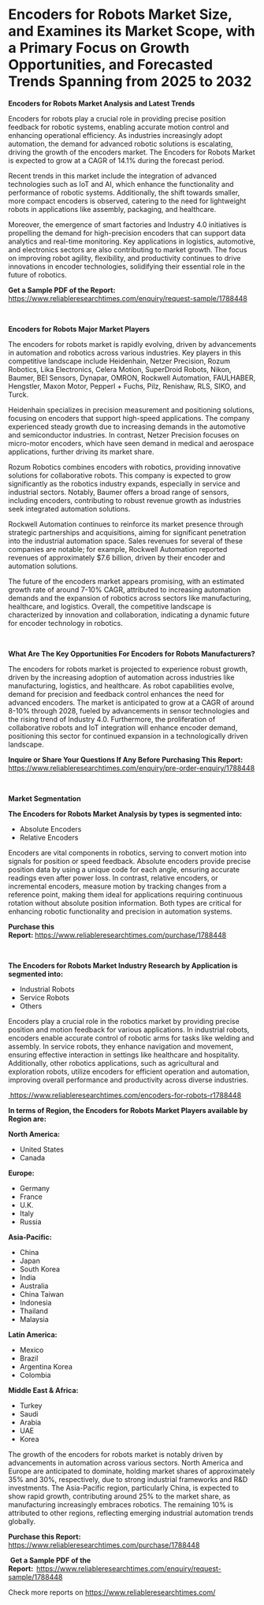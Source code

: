 <p><h1>Encoders for Robots Market Size, and Examines its Market Scope, with a Primary Focus on Growth Opportunities, and Forecasted Trends Spanning from 2025 to 2032</h1></p><p><strong>Encoders for Robots Market Analysis and Latest Trends</strong></p>
<p><p>Encoders for robots play a crucial role in providing precise position feedback for robotic systems, enabling accurate motion control and enhancing operational efficiency. As industries increasingly adopt automation, the demand for advanced robotic solutions is escalating, driving the growth of the encoders market. The Encoders for Robots Market is expected to grow at a CAGR of 14.1% during the forecast period. </p><p>Recent trends in this market include the integration of advanced technologies such as IoT and AI, which enhance the functionality and performance of robotic systems. Additionally, the shift towards smaller, more compact encoders is observed, catering to the need for lightweight robots in applications like assembly, packaging, and healthcare. </p><p>Moreover, the emergence of smart factories and Industry 4.0 initiatives is propelling the demand for high-precision encoders that can support data analytics and real-time monitoring. Key applications in logistics, automotive, and electronics sectors are also contributing to market growth. The focus on improving robot agility, flexibility, and productivity continues to drive innovations in encoder technologies, solidifying their essential role in the future of robotics.</p></p>
<p><strong>Get a Sample PDF of the Report:&nbsp;</strong> <a href="https://www.reliableresearchtimes.com/enquiry/request-sample/1788448?utm_campaign=2792&utm_medium=2&utm_source=Github&utm_content=ia&utm_term=05032025&utm_id=encoders-for-robots">https://www.reliableresearchtimes.com/enquiry/request-sample/1788448</a></p>
<p>&nbsp;</p>
<p><strong>Encoders for Robots Major Market Players</strong></p>
<p><p>The encoders for robots market is rapidly evolving, driven by advancements in automation and robotics across various industries. Key players in this competitive landscape include Heidenhain, Netzer Precision, Rozum Robotics, Lika Electronics, Celera Motion, SuperDroid Robots, Nikon, Baumer, BEI Sensors, Dynapar, OMRON, Rockwell Automation, FAULHABER, Hengstler, Maxon Motor, Pepperl + Fuchs, Pilz, Renishaw, RLS, SIKO, and Turck.</p><p>Heidenhain specializes in precision measurement and positioning solutions, focusing on encoders that support high-speed applications. The company experienced steady growth due to increasing demands in the automotive and semiconductor industries. In contrast, Netzer Precision focuses on micro-motor encoders, which have seen demand in medical and aerospace applications, further driving its market share.</p><p>Rozum Robotics combines encoders with robotics, providing innovative solutions for collaborative robots. This company is expected to grow significantly as the robotics industry expands, especially in service and industrial sectors. Notably, Baumer offers a broad range of sensors, including encoders, contributing to robust revenue growth as industries seek integrated automation solutions.</p><p>Rockwell Automation continues to reinforce its market presence through strategic partnerships and acquisitions, aiming for significant penetration into the industrial automation space. Sales revenues for several of these companies are notable; for example, Rockwell Automation reported revenues of approximately $7.6 billion, driven by their encoder and automation solutions.</p><p>The future of the encoders market appears promising, with an estimated growth rate of around 7-10% CAGR, attributed to increasing automation demands and the expansion of robotics across sectors like manufacturing, healthcare, and logistics. Overall, the competitive landscape is characterized by innovation and collaboration, indicating a dynamic future for encoder technology in robotics.</p></p>
<p>&nbsp;</p>
<p><strong>What Are The Key Opportunities For Encoders for Robots Manufacturers?</strong></p>
<p><p>The encoders for robots market is projected to experience robust growth, driven by the increasing adoption of automation across industries like manufacturing, logistics, and healthcare. As robot capabilities evolve, demand for precision and feedback control enhances the need for advanced encoders. The market is anticipated to grow at a CAGR of around 8-10% through 2028, fueled by advancements in sensor technologies and the rising trend of Industry 4.0. Furthermore, the proliferation of collaborative robots and IoT integration will enhance encoder demand, positioning this sector for continued expansion in a technologically driven landscape.</p></p>
<p><strong>Inquire or Share Your Questions If Any Before Purchasing This Report:</strong> <a href="https://www.reliableresearchtimes.com/enquiry/pre-order-enquiry/1788448?utm_campaign=2792&utm_medium=2&utm_source=Github&utm_content=ia&utm_term=05032025&utm_id=encoders-for-robots">https://www.reliableresearchtimes.com/enquiry/pre-order-enquiry/1788448</a></p>
<p>&nbsp;</p>
<p><strong>Market Segmentation</strong></p>
<p><strong>The Encoders for Robots Market Analysis by types is segmented into:</strong></p>
<p><ul><li>Absolute Encoders</li><li>Relative Encoders</li></ul></p>
<p><p>Encoders are vital components in robotics, serving to convert motion into signals for position or speed feedback. Absolute encoders provide precise position data by using a unique code for each angle, ensuring accurate readings even after power loss. In contrast, relative encoders, or incremental encoders, measure motion by tracking changes from a reference point, making them ideal for applications requiring continuous rotation without absolute position information. Both types are critical for enhancing robotic functionality and precision in automation systems.</p></p>
<p><strong>Purchase this Report:&nbsp;</strong><a href="https://www.reliableresearchtimes.com/purchase/1788448?utm_campaign=2792&utm_medium=2&utm_source=Github&utm_content=ia&utm_term=05032025&utm_id=encoders-for-robots">https://www.reliableresearchtimes.com/purchase/1788448</a></p>
<p>&nbsp;</p>
<p><strong>The Encoders for Robots Market Industry Research by Application is segmented into:</strong></p>
<p><ul><li>Industrial Robots</li><li>Service Robots</li><li>Others</li></ul></p>
<p><p>Encoders play a crucial role in the robotics market by providing precise position and motion feedback for various applications. In industrial robots, encoders enable accurate control of robotic arms for tasks like welding and assembly. In service robots, they enhance navigation and movement, ensuring effective interaction in settings like healthcare and hospitality. Additionally, other robotics applications, such as agricultural and exploration robots, utilize encoders for efficient operation and automation, improving overall performance and productivity across diverse industries.</p></p>
<p><a href="https://www.reliableresearchtimes.com/encoders-for-robots-r1788448?utm_campaign=2792&utm_medium=2&utm_source=Github&utm_content=ia&utm_term=05032025&utm_id=encoders-for-robots">&nbsp;https://www.reliableresearchtimes.com/encoders-for-robots-r1788448</a></p>
<p><strong>In terms of Region, the Encoders for Robots Market Players available by Region are:</strong></p>
<p>
    <p> <strong> North America: </strong>
        <ul>
            <li>United States</li>
            <li>Canada</li>
        </ul>
        </p> 
    <p> <strong> Europe: </strong>
        <ul>
            <li>Germany</li>
            <li>France</li>
            <li>U.K.</li>
            <li>Italy</li>
            <li>Russia</li>
        </ul>
        </p> 
    <p> <strong> Asia-Pacific: </strong>
        <ul>
            <li>China</li>
            <li>Japan</li>
            <li>South Korea</li>
            <li>India</li>
            <li>Australia</li>
            <li>China Taiwan</li>
            <li>Indonesia</li>
            <li>Thailand</li>
            <li>Malaysia</li>
        </ul>
        </p> 
    <p> <strong> Latin America: </strong>
        <ul>
            <li>Mexico</li>
            <li>Brazil</li>
            <li>Argentina Korea</li>
            <li>Colombia</li>
        </ul>
        </p> 
    <p> <strong> Middle East & Africa: </strong>
        <ul>
            <li>Turkey</li>
            <li>Saudi</li>
            <li>Arabia</li>
            <li>UAE</li>
            <li>Korea</li>
        </ul>
    </p>
    </p>
<p><p>The growth of the encoders for robots market is notably driven by advancements in automation across various sectors. North America and Europe are anticipated to dominate, holding market shares of approximately 35% and 30%, respectively, due to strong industrial frameworks and R&D investments. The Asia-Pacific region, particularly China, is expected to show rapid growth, contributing around 25% to the market share, as manufacturing increasingly embraces robotics. The remaining 10% is attributed to other regions, reflecting emerging industrial automation trends globally.</p></p>
<p><strong>Purchase this Report: </strong><a href="https://www.reliableresearchtimes.com/purchase/1788448?utm_campaign=2792&utm_medium=2&utm_source=Github&utm_content=ia&utm_term=05032025&utm_id=encoders-for-robots">https://www.reliableresearchtimes.com/purchase/1788448</a></p>
<p>&nbsp;<strong>Get a Sample PDF of the Report:&nbsp;&nbsp;</strong><a href="https://www.reliableresearchtimes.com/enquiry/request-sample/1788448?utm_campaign=2792&utm_medium=2&utm_source=Github&utm_content=ia&utm_term=05032025&utm_id=encoders-for-robots">https://www.reliableresearchtimes.com/enquiry/request-sample/1788448</a></p>
<p><strong></strong></p>
<p>Check more reports on <a href="https://www.reliableresearchtimes.com/?utm_campaign=2792&utm_medium=2&utm_source=Github&utm_content=ia&utm_term=05032025&utm_id=encoders-for-robots">https://www.reliableresearchtimes.com/</a></p>